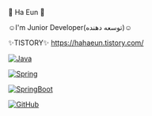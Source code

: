 🌱 Ha Eun 🌱


☺I'm Junior Developer(توسعه دهنده)☺


✨TISTORY✨
https://hahaeun.tistory.com/

<a target="_blank" rel="noopener noreferrer" href="https://camo.githubusercontent.com/c9c211c6bc9085ec892b41f64ebd1f560821307ed6125e919f14f9e76ba5d74e/687474703a2f2f696d672e736869656c64732e696f2f62616467652f2d4a6176612d3542343633383f7374796c653d666c61742d737175617265266c6f676f3d6a617661266c6f676f436f6c6f723d666666666666"><img src="https://camo.githubusercontent.com/c9c211c6bc9085ec892b41f64ebd1f560821307ed6125e919f14f9e76ba5d74e/687474703a2f2f696d672e736869656c64732e696f2f62616467652f2d4a6176612d3542343633383f7374796c653d666c61742d737175617265266c6f676f3d6a617661266c6f676f436f6c6f723d666666666666" alt="Java" data-canonical-src="http://img.shields.io/badge/-Java-5B4638?style=flat-square&amp;logo=java&amp;logoColor=ffffff" style="max-width:100%;"></a>

<a target="_blank" rel="noopener noreferrer" href="https://camo.githubusercontent.com/6427afa42b44490650846f5afc2c8419b65fe18ad4599b3dc05d1cc73e474619/68747470733a2f2f696d672e736869656c64732e696f2f62616467652f537072696e672d3644423333462e7376673f6c6f676f3d737072696e67266c6f676f436f6c6f723d7768697465"><img src="https://camo.githubusercontent.com/6427afa42b44490650846f5afc2c8419b65fe18ad4599b3dc05d1cc73e474619/68747470733a2f2f696d672e736869656c64732e696f2f62616467652f537072696e672d3644423333462e7376673f6c6f676f3d737072696e67266c6f676f436f6c6f723d7768697465" alt="Spring" data-canonical-src="https://img.shields.io/badge/Spring-6DB33F.svg?logo=spring&amp;logoColor=white" style="max-width:100%;"></a>

<a target="_blank" rel="noopener noreferrer" href="https://camo.githubusercontent.com/589905a49d32f720ac49f5f746f072f2c7d527115f4ce25a60baa20e6d1f5b73/68747470733a2f2f696d672e736869656c64732e696f2f62616467652f537072696e675f426f6f742d3644423333462e7376673f6c6f676f3d737072696e67266c6f676f436f6c6f723d7768697465"><img src="https://camo.githubusercontent.com/589905a49d32f720ac49f5f746f072f2c7d527115f4ce25a60baa20e6d1f5b73/68747470733a2f2f696d672e736869656c64732e696f2f62616467652f537072696e675f426f6f742d3644423333462e7376673f6c6f676f3d737072696e67266c6f676f436f6c6f723d7768697465" alt="SpringBoot" data-canonical-src="https://img.shields.io/badge/Spring_Boot-6DB33F.svg?logo=spring&amp;logoColor=white" style="max-width:100%;"></a>

<a target="_blank" rel="noopener noreferrer" href="https://camo.githubusercontent.com/85dc47a56a4e73ae7b6e64b3b4416785497e74219ae179ae8faaaca10d5a78d9/68747470733a2f2f696d672e736869656c64732e696f2f62616467652f2d4769744875622d3138313731373f7374796c653d666c61742d737175617265266c6f676f3d676974687562"><img src="https://camo.githubusercontent.com/85dc47a56a4e73ae7b6e64b3b4416785497e74219ae179ae8faaaca10d5a78d9/68747470733a2f2f696d672e736869656c64732e696f2f62616467652f2d4769744875622d3138313731373f7374796c653d666c61742d737175617265266c6f676f3d676974687562" alt="GitHub" data-canonical-src="https://img.shields.io/badge/-GitHub-181717?style=flat-square&amp;logo=github" style="max-width:100%;"></a>
<!--
**gkdmssidhd/gkdmssidhd** is a ✨ _special_ ✨ repository because its `README.md` (this file) appears on your GitHub profile.

Here are some ideas to get you started:

- 🔭 I’m currently working on ...
- 🌱 I’m currently learning ...
- 👯 I’m looking to collaborate on ...
- 🤔 I’m looking for help with ...
- 💬 Ask me about ...
- 📫 How to reach me: ...
- 😄 Pronouns: ...
- ⚡ Fun fact: ...
-->
